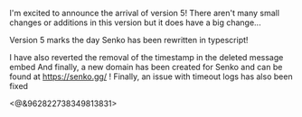 I'm excited to announce the arrival of version 5! There aren't many small changes or additions in this version but it does have a big change...

Version 5 marks the day Senko has been rewritten in typescript!

I have also reverted the removal of the timestamp in the deleted message embed
And finally, a new domain has been created for Senko and can be found at https://senko.gg/ !
Finally, an issue with timeout logs has also been fixed

<@&962822738349813831>